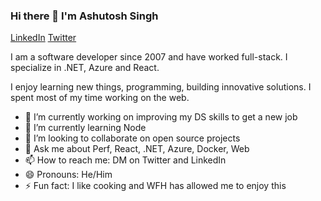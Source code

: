 ### Hi there 👋 I'm Ashutosh Singh

[LinkedIn](https://www.linkedin.com/in/ashutoshysingh) [Twitter](https://twitter.com/random_techie)

I am a software developer since 2007 and have worked full-stack. I specialize in .NET, Azure and React. 

I enjoy learning new things, programming, building innovative solutions. I spent most of my time working on the web.

- 🔭 I’m currently working on improving my DS skills to get a new job
- 🌱 I’m currently learning Node
- 👯 I’m looking to collaborate on open source projects
- 💬 Ask me about Perf, React, .NET, Azure, Docker, Web
- 📫 How to reach me: DM on Twitter and LinkedIn
- 😄 Pronouns: He/Him
- ⚡ Fun fact: I like cooking and WFH has allowed me to enjoy this

<!--
**gladiatorAsh/gladiatorAsh** is a ✨ _special_ ✨ repository because its `README.md` (this file) appears on your GitHub profile.

Here are some ideas to get you started:

- 🔭 I’m currently working on ...
- 🌱 I’m currently learning ...
- 👯 I’m looking to collaborate on ...
- 🤔 I’m looking for help with ...
- 💬 Ask me about ...
- 📫 How to reach me: ...
- 😄 Pronouns: ...
- ⚡ Fun fact: ...
-->
